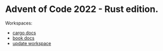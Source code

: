 # Advent of Code 2022 - Rust edition.

Workspaces:
+ [cargo docs](https://doc.rust-lang.org/cargo/reference/workspaces.html)
+ [book docs](https://doc.rust-lang.org/book/ch14-03-cargo-workspaces.html)
+ [update workspace](https://doc.rust-lang.org/cargo/commands/cargo-update.html)